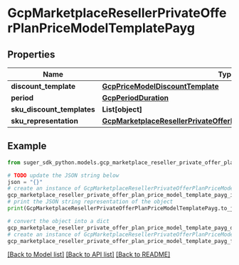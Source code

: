 # GcpMarketplaceResellerPrivateOfferPlanPriceModelTemplatePayg


## Properties

Name | Type | Description | Notes
------------ | ------------- | ------------- | -------------
**discount_template** | [**GcpPriceModelDiscountTemplate**](GcpPriceModelDiscountTemplate.md) |  | [optional] 
**period** | [**GcpPeriodDuration**](GcpPeriodDuration.md) |  | [optional] 
**sku_discount_templates** | **List[object]** |  | [optional] 
**sku_representation** | [**GcpMarketplaceResellerPrivateOfferPlanPriceModelSkuRepresentation**](GcpMarketplaceResellerPrivateOfferPlanPriceModelSkuRepresentation.md) |  | [optional] 

## Example

```python
from suger_sdk_python.models.gcp_marketplace_reseller_private_offer_plan_price_model_template_payg import GcpMarketplaceResellerPrivateOfferPlanPriceModelTemplatePayg

# TODO update the JSON string below
json = "{}"
# create an instance of GcpMarketplaceResellerPrivateOfferPlanPriceModelTemplatePayg from a JSON string
gcp_marketplace_reseller_private_offer_plan_price_model_template_payg_instance = GcpMarketplaceResellerPrivateOfferPlanPriceModelTemplatePayg.from_json(json)
# print the JSON string representation of the object
print(GcpMarketplaceResellerPrivateOfferPlanPriceModelTemplatePayg.to_json())

# convert the object into a dict
gcp_marketplace_reseller_private_offer_plan_price_model_template_payg_dict = gcp_marketplace_reseller_private_offer_plan_price_model_template_payg_instance.to_dict()
# create an instance of GcpMarketplaceResellerPrivateOfferPlanPriceModelTemplatePayg from a dict
gcp_marketplace_reseller_private_offer_plan_price_model_template_payg_from_dict = GcpMarketplaceResellerPrivateOfferPlanPriceModelTemplatePayg.from_dict(gcp_marketplace_reseller_private_offer_plan_price_model_template_payg_dict)
```
[[Back to Model list]](../README.md#documentation-for-models) [[Back to API list]](../README.md#documentation-for-api-endpoints) [[Back to README]](../README.md)


